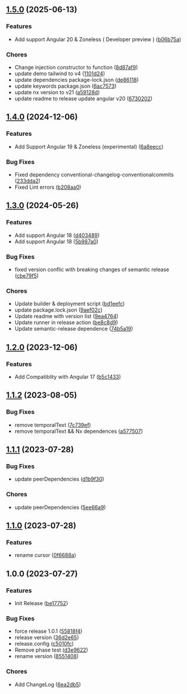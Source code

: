 ## [1.5.0](https://github.com/SkyZeroZx/ngx-typed-writer/compare/v1.4.0...v1.5.0) (2025-06-13)

### Features

* Add support Angular 20 & Zoneless ( Developer preview ) ([b06b75a](https://github.com/SkyZeroZx/ngx-typed-writer/commit/b06b75ae3125c8c8c9c1da239d16eef349bb84fc))

### Chores

* Change injection constructor to function ([8d87af9](https://github.com/SkyZeroZx/ngx-typed-writer/commit/8d87af9517a12547cd643bfea0e3d6d8b8dcff28))
* update demo tailwind to v4 ([1101d24](https://github.com/SkyZeroZx/ngx-typed-writer/commit/1101d2467790e72b50a81b8e3130f786a09abd53))
* update dependencies package-lock.json ([de86118](https://github.com/SkyZeroZx/ngx-typed-writer/commit/de86118fa347d84d587fd03b53d1ba659cfdb792))
* update keywords package.json ([6ac7573](https://github.com/SkyZeroZx/ngx-typed-writer/commit/6ac757339ab703ba41a1505aff7bc2c6f07cd63a))
* update nx version to v21 ([a59128d](https://github.com/SkyZeroZx/ngx-typed-writer/commit/a59128dd62e0d584f8ebbd3442c64165a31656ca))
* update readme to release update angular v20 ([6730202](https://github.com/SkyZeroZx/ngx-typed-writer/commit/6730202ac7807a3eb1c91513c032c6287182c7f7))

## [1.4.0](https://github.com/SkyZeroZx/ngx-typed-writer/compare/v1.3.0...v1.4.0) (2024-12-06)

### Features

* Add Support Angular 19 & Zoneless (experimental) ([6a8eecc](https://github.com/SkyZeroZx/ngx-typed-writer/commit/6a8eecccc89c2319975db6af4b50406da3714182))

### Bug Fixes

* Fixed dependency conventional-changelog-conventionalcommits ([233dda2](https://github.com/SkyZeroZx/ngx-typed-writer/commit/233dda20fc0fd128922729c7c237b061de0630c4))
* Fixed Lint errors ([b208aa0](https://github.com/SkyZeroZx/ngx-typed-writer/commit/b208aa0383704930df7654632a3261ec515bd5c4))

## [1.3.0](https://github.com/SkyZeroZx/ngx-typed-writer/compare/v1.2.0...v1.3.0) (2024-05-26)


### Features

* Add support Angular 18 ([d403489](https://github.com/SkyZeroZx/ngx-typed-writer/commit/d40348955a6283cd43114696e2212b613f24c2e8))
* Add support Angular 18 ([5b987a0](https://github.com/SkyZeroZx/ngx-typed-writer/commit/5b987a0348fc8d225f7bf7ac99d1fb51b027b742))


### Bug Fixes

* fixed version conflic with breaking changes of semantic release ([cbe79f5](https://github.com/SkyZeroZx/ngx-typed-writer/commit/cbe79f5a249c92d9d78ba7e96ec6a8ec09040e2b))


### Chores

* Update builder & deployment script ([bd1eefc](https://github.com/SkyZeroZx/ngx-typed-writer/commit/bd1eefcb8b5c10b089a50052efc6cdaccdeec5da))
* update package.lock.json ([9aef02c](https://github.com/SkyZeroZx/ngx-typed-writer/commit/9aef02cdaac0fb746923463c99f27609a6304022))
* Update readme with version list ([9ea4764](https://github.com/SkyZeroZx/ngx-typed-writer/commit/9ea4764187b27ddc85b00138963e6b38f1074c72))
* Update runner in release action ([be8c8d9](https://github.com/SkyZeroZx/ngx-typed-writer/commit/be8c8d94c5733809798acbb2d587f1c4f90509e5))
* Update semantic-release dependence ([74b5a19](https://github.com/SkyZeroZx/ngx-typed-writer/commit/74b5a195771a8ef8d617880e31d18d51b9bd5def))

## [1.2.0](https://github.com/SkyZeroZx/ngx-typed-writer/compare/v1.1.2...v1.2.0) (2023-12-06)


### Features

* Add Compatiblity with Angular 17 ([b5c1433](https://github.com/SkyZeroZx/ngx-typed-writer/commit/b5c1433ebfa71426df17020b60aafd00abdfe16e))

## [1.1.2](https://github.com/SkyZeroZx/ngx-typed-writer/compare/v1.1.1...v1.1.2) (2023-08-05)


### Bug Fixes

* remove temporalText ([7c739ef](https://github.com/SkyZeroZx/ngx-typed-writer/commit/7c739efd1075ec4bfbf643ee83b9222121b629b3))
* remove temporalText && Nx dependences ([a577507](https://github.com/SkyZeroZx/ngx-typed-writer/commit/a57750783ddd22d56705818eeeac4aa59bc83af1))

## [1.1.1](https://github.com/SkyZeroZx/ngx-typed-writer/compare/v1.1.0...v1.1.1) (2023-07-28)


### Bug Fixes

* update peerDependencies ([d1b9f30](https://github.com/SkyZeroZx/ngx-typed-writer/commit/d1b9f30761482c5fc6480e085d8dcf56a07d43a9))


### Chores

* update peerDependencies ([5ee66a9](https://github.com/SkyZeroZx/ngx-typed-writer/commit/5ee66a9229a71fe0462e10a2c7a4eb5953e26a1f))

## [1.1.0](https://github.com/SkyZeroZx/ngx-typed-writer/compare/v1.0.1...v1.1.0) (2023-07-28)


### Features

* rename cursor ([0f6688a](https://github.com/SkyZeroZx/ngx-typed-writer/commit/0f6688a653470977fdaca71a24053a15b12984a6))

## 1.0.0 (2023-07-27)


### Features

* Init Release ([be17752](https://github.com/SkyZeroZx/ngx-typed-writer/commit/be1775276d9b10e483e0d20721c5ef14167c32d4))


### Bug Fixes

* force release 1.0.1 ([55818f4](https://github.com/SkyZeroZx/ngx-typed-writer/commit/55818f4a4b16d7b380307cc267a0435e83498c59))
* release version ([36d2e65](https://github.com/SkyZeroZx/ngx-typed-writer/commit/36d2e654de39b5e54d8f462dfa5d93ab2f95bbe4))
* release.config ([c5010fc](https://github.com/SkyZeroZx/ngx-typed-writer/commit/c5010fc4f6efd5eb892108bd3a54c1f200a2185d))
* Remove phase test ([d3e9622](https://github.com/SkyZeroZx/ngx-typed-writer/commit/d3e9622972b9cda47453d1e22dda5774a56161e7))
* rename version ([8551408](https://github.com/SkyZeroZx/ngx-typed-writer/commit/8551408d7978d30c6df23f804db84015d0151d13))


### Chores

* Add ChangeLog ([6ea2db5](https://github.com/SkyZeroZx/ngx-typed-writer/commit/6ea2db5e4241b150b9c98f1552d99ce5865a4544))
